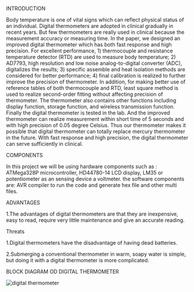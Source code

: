 INTRODUCTION


Body temperature is one of vital signs which can reflect physical status of an individual. Digital thermometers are adopted in clinical gradually in recent years. But few thermometers are really used in clinical because the measurement accuracy or measuring time. In the paper, we designed an improved digital thermometer which has both fast response and high precision. For excellent performance, 1) thermocouple and resistance temperature detector (RTD) are used to measure body temperature; 2) AD7793, high resolution and low noise analog-to-digital converter (ADC), digitalizes the results; 3) specific assemble and heat isolation methods are considered for better performance; 4) final calibration is realized to further improve the precision of thermometer. In addition, for making better use of reference tables of both thermocouple and RTD, least square method is used to realize second-order fitting without affecting precision of thermometer. The thermometer also contains other functions including display function, storage function, and wireless transmission function. Finally the digital thermometer is tested in the lab. And the improved thermometer can realize measurement within short time of 5 seconds and with high precision of 0.05 degree Celsius. Thus our thermometer makes it possible that digital thermometer can totally replace mercury thermometer in the future. With fast response and high precision, the digital thermometer can serve sufficiently in clinical.



COMPONENTS


In this project we will be using hardware components such as : ATMega328P microcontroller, HD44780-14 LCD display, LM35 or potentiometer as an sensing device a voltmeter. the software components are: AVR compiler to run the code and generate hex file and other multi files.


ADVANTAGES


1.The advantages of digital thermometers are that they are inexpensive, easy to read, require very little maintenance and give an accurate reading. 


Threats

1.Digital thermometers have the disadvantage of having dead batteries.


2.Submerging a conventional thermometer in warm, soapy water is simple, but doing it with a digital thermometer is more complicated.


BLOCK DIAGRAM OD DIGITAL THERMOMETER

![digital thermometer ](https://user-images.githubusercontent.com/70704291/165025857-a39eee7a-362a-409f-9418-9983228f065e.png)
